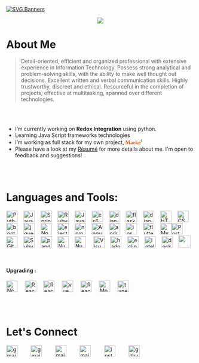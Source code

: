 [![SVG Banners](https://svg-banners.vercel.app/api?type=glitch&text1=Brijesh%20Soni&width=800&height=100)](https://github.com/ibrijeshsoni)

<p align="center">
<a href="#"><img src="https://readme-typing-svg.herokuapp.com?lines=Full+Stack+Web+Developer;Always%20learning%20new%20things;Software%20Engineer%20at%20Planfirma&center=true&width=500&height=50"></a>
</p>

# About Me 
> Detail-oriented, efficient and organized professional with extensive experience in Information Technology. Possess strong analytical and problem-solving skills, with the ability to make well thought out decisions. Excellent written and verbal communication skills. Highly trustworthy, discreet and ethical. Resourceful in the completion of projects, effective at multitasking, spanned over different technologies.

<br><br>

-  I’m currently working on **Redox Integration** using python.
- Learning Java Script frameworks technologies
- I’m working as full stack for my own project, <span style="color: #ff5000; font-family:Papyrus;">**Marke**</span><span style="color: #4caf50; font-family:Papyrus;"><sup>**t**</sup></span>
- Please have a look at my [Résumé](https://ibrijeshsoni.github.io/resume/) for more details about me. I'm open to feedback and suggestions!

<br><br>

# Languages and Tools:
<img src="https://github.com/get-icon/geticon/raw/master/icons/python.svg" alt="Python" width="30px" height="30px">&nbsp;&nbsp;&nbsp;&nbsp;<img src="https://github.com/get-icon/geticon/raw/master/icons/java.svg" alt="Java" width="30px" height="30px">&nbsp;&nbsp;&nbsp;&nbsp;<img src="https://github.com/get-icon/geticon/raw/master/icons/spring.svg" alt="Spring" width="30px" height="30px">&nbsp;&nbsp;&nbsp;&nbsp;<img src="https://github.com/get-icon/geticon/raw/master/icons/ruby.svg" alt="Ruby" width="30px" height="30px">&nbsp;&nbsp;&nbsp;&nbsp;<img src="https://github.com/get-icon/geticon/raw/master/icons/javascript.svg" alt="Java Script" width="30px" height="30px">&nbsp;&nbsp;&nbsp;&nbsp;<img src="https://github.com/get-icon/geticon/raw/master/icons/es6.svg" alt="es6" width="30px" height="30px">&nbsp;&nbsp;&nbsp;&nbsp;<img src="https://github.com/get-icon/geticon/raw/master/icons/django.svg" alt="django" width="30px" height="30px">&nbsp;&nbsp;&nbsp;&nbsp;<img src="https://github.com/get-icon/geticon/raw/master/icons/flask.svg" style="background-color:#fff;" alt="flask" width="30px" height="30px">&nbsp;&nbsp;&nbsp;&nbsp;<img src="https://github.com/get-icon/geticon/raw/master/icons/json.svg" alt="django" width="30px" height="30px" style="background-color:#fff;">&nbsp;&nbsp;&nbsp;&nbsp;<img src="https://github.com/get-icon/geticon/raw/master/icons/html-5.svg" alt="HTML 5" width="30px" height="30px">&nbsp;&nbsp;&nbsp;&nbsp;<img src="https://github.com/get-icon/geticon/raw/master/icons/css-3.svg" alt="CSS 3" width="30px" height="30px">&nbsp;&nbsp;&nbsp;&nbsp;<img src="https://github.com/get-icon/geticon/raw/master/icons/bootstrap.svg" alt="bootstrap" width="30px" height="30px">&nbsp;&nbsp;&nbsp;&nbsp;<img src="https://github.com/get-icon/geticon/raw/master/icons/jquery-icon.svg" alt="jquery" width="30px" height="30px" style="background-color:#fff;">&nbsp;&nbsp;&nbsp;&nbsp;<img src="https://github.com/get-icon/geticon/raw/master/icons/nodejs.svg" alt="NodeJs" width="30px" height="30px" style="background-color:#fff;">&nbsp;&nbsp;&nbsp;&nbsp;<img src="https://github.com/get-icon/geticon/raw/master/icons/electron.svg" alt="electron" width="30px" height="30px" >&nbsp;&nbsp;&nbsp;&nbsp;<img src="https://github.com/get-icon/geticon/raw/master/icons/npm.svg" alt="npm" width="30px" height="30px">&nbsp;&nbsp;&nbsp;&nbsp;<img src="https://github.com/get-icon/geticon/raw/master/icons/angular-icon.svg" alt="Angular" width="30px" height="30px">&nbsp;&nbsp;&nbsp;&nbsp;<img src="https://github.com/get-icon/geticon/raw/master/icons/android-icon.svg" alt="android" width="30px" height="30px">&nbsp;&nbsp;&nbsp;&nbsp;<img src="https://github.com/get-icon/geticon/raw/master/icons/apple.svg" alt="ios" width="30px" height="30px" style="background-color:#fff;">&nbsp;&nbsp;&nbsp;&nbsp;<img src="https://github.com/get-icon/geticon/raw/master/icons/flutter.svg" alt="flutter" width="30px" height="30px">&nbsp;&nbsp;&nbsp;&nbsp;<img src="https://github.com/get-icon/geticon/raw/master/icons/mysql.svg" alt="MySQL" width="30px" height="30px" style="background-color:#fff;"><img src="https://github.com/get-icon/geticon/raw/master/icons/postgresql.svg" alt="PostgreSQL" width="30px" height="30px">&nbsp;&nbsp;&nbsp;&nbsp;<img src="https://github.com/get-icon/geticon/raw/master/icons/git-icon.svg" alt="Git" width="30px" height="30px">&nbsp;&nbsp;&nbsp;&nbsp;<img src="https://github.com/get-icon/geticon/raw/master/icons/subversion.svg" alt="Subversion" width="30px" height="30px">&nbsp;&nbsp;&nbsp;&nbsp;<img src="https://github.com/get-icon/geticon/raw/master/icons/pandas-icon.svg" alt="pandas" width="30px" height="30px" style="background-color:#fff;">&nbsp;&nbsp;&nbsp;&nbsp;<img src="https://github.com/get-icon/geticon/raw/master/icons/numpy-icon.svg" alt="NumPy" width="30px" height="30px">&nbsp;&nbsp;&nbsp;&nbsp;<img src="https://github.com/get-icon/geticon/raw/master/icons/postman.svg" alt="NumPy" width="30px" height="30px"> &nbsp;&nbsp;&nbsp;&nbsp;<img src="https://raw.githubusercontent.com/UjwalKandi/UjwalKandi/changes-to-readme/svg/visual-studio-code-1.svg" alt="Visual Code Studio" width="30px" height="30px"/>&nbsp;&nbsp;&nbsp;&nbsp;<img src="https://github.com/get-icon/geticon/raw/master/icons/hadoop.svg" alt="hadoop" width="30px" height="30px">&nbsp;&nbsp;&nbsp;&nbsp;<img src="https://github.com/get-icon/geticon/raw/master/icons/eclipse.svg" alt="eclipes" width="30px" height="30px">&nbsp;&nbsp;&nbsp;&nbsp;<img src="https://github.com/get-icon/geticon/raw/master/icons/intellij-idea.svg" alt="intellij" width="30px" height="30px">&nbsp;&nbsp;&nbsp;&nbsp;<img src="https://github.com/get-icon/geticon/raw/master/icons/docker-icon.svg" alt="docker" width="30px" height="30px">&nbsp;&nbsp;&nbsp;&nbsp;<img width ='32px' src ='https://raw.githubusercontent.com/rahulbanerjee26/githubAboutMeGenerator/main/icons/sqlite.svg'>



<br/>

#### Upgrading :
<img src="https://github.com/get-icon/geticon/raw/master/icons/nestjs.svg" alt="Nest" width="30px" height="30px">&nbsp;&nbsp;&nbsp;&nbsp;
<img src="https://github.com/get-icon/geticon/raw/master/icons/react.svg" alt="React" width="30px" height="30px">&nbsp;&nbsp;&nbsp;&nbsp;
<img src="https://github.com/get-icon/geticon/raw/master/icons/nextjs-icon.svg" alt="React" width="30px" height="30px" style="background-color:#fff;">&nbsp;&nbsp;&nbsp;&nbsp;
<img src="https://github.com/get-icon/geticon/raw/master/icons/vue.svg" alt="vue" width="30px" height="30px">&nbsp;&nbsp;&nbsp;&nbsp;
<img src="https://github.com/get-icon/geticon/raw/master/icons/nuxt-icon.svg" alt="React" width="30px" height="30px">&nbsp;&nbsp;&nbsp;&nbsp;
<img src="https://github.com/get-icon/geticon/raw/master/icons/mongodb-icon.svg" alt="MongoDB" width="30px" height="30px">&nbsp;&nbsp;&nbsp;&nbsp;
<img src="https://github.com/get-icon/geticon/raw/master/icons/typescript-icon.svg" alt="typescript" width="30px" height="30px">

<br/>
<br/>


# Let's Connect
<a href="mailto:ibrijeshsoni@gmail.com"><img src="https://github.com/get-icon/geticon/raw/master/icons/google-gmail.svg" alt="gmail" width="30px" height="30px"></a>&nbsp;&nbsp;&nbsp;&nbsp;&nbsp;&nbsp;&nbsp;&nbsp;
<a href="mailto:ibrijeshsoni@hotmail.com"><img src="https://github.com/get-icon/geticon/raw/master/icons/google-inbox.svg" alt="gmail" width="30px" height="30px"></a>&nbsp;&nbsp;&nbsp;&nbsp;&nbsp;&nbsp;&nbsp;&nbsp;
<a href="https://www.facebook.com/ibrijeshsoni0810"><img src="https://github.com/get-icon/geticon/raw/master/icons/facebook.svg" alt="mail" width="30px" height="30px"></a>&nbsp;&nbsp;&nbsp;&nbsp;&nbsp;&nbsp;&nbsp;&nbsp;
<a href="https://www.linkedin.com/in/ibrijeshsoni0810/"><img src="https://github.com/get-icon/geticon/raw/master/icons/linkedin-icon.svg" alt="mail" width="30px" height="30px" style="background-color:#fff;"></a>&nbsp;&nbsp;&nbsp;&nbsp;&nbsp;&nbsp;&nbsp;&nbsp;
<a href="https://www.instagram.com/premsoni/"><img src="https://github.com/get-icon/geticon/raw/master/icons/instagram-icon.svg" alt="instagram" width="30px" height="30px"></a>&nbsp;&nbsp;&nbsp;&nbsp;&nbsp;&nbsp;&nbsp;&nbsp;
<a href="https://github.com/ibrijeshsoni"><img src="https://github.com/get-icon/geticon/raw/master/icons/github-icon.svg" alt="github" width="30px" height="30px" style="background-color:#fff"></a>

